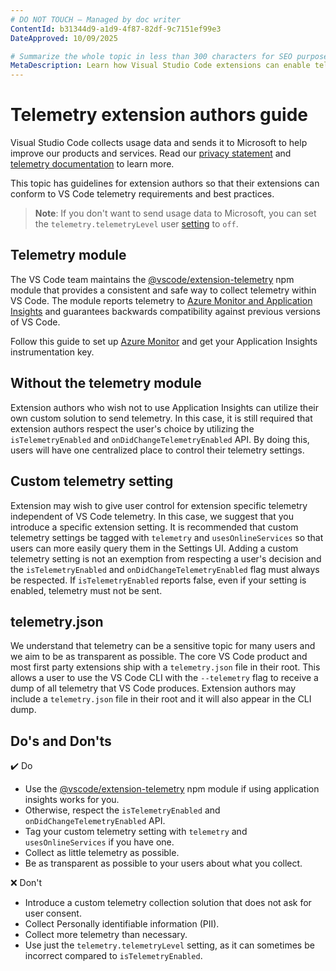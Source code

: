 ```yaml
---
# DO NOT TOUCH — Managed by doc writer
ContentId: b31344d9-a1d9-4f87-82df-9c7151ef99e3
DateApproved: 10/09/2025

# Summarize the whole topic in less than 300 characters for SEO purpose
MetaDescription: Learn how Visual Studio Code extensions can enable telemetry and respect user telemetry choices.
---
```


# Telemetry extension authors guide

Visual Studio Code collects usage data and sends it to Microsoft to help improve our products and services. Read our [privacy statement](https://go.microsoft.com/fwlink/?LinkID=528096&clcid=0x409) and [telemetry documentation](/docs/getstarted/telemetry) to learn more.

This topic has guidelines for extension authors so that their extensions can conform to VS Code telemetry requirements and best practices.

>**Note**: If you don't want to send usage data to Microsoft, you can set the `telemetry.telemetryLevel` user [setting](/docs/configure/settings) to `off`.

## Telemetry module

The VS Code team maintains the [@vscode/extension-telemetry](https://www.npmjs.com/package/@vscode/extension-telemetry) npm module that provides a consistent and safe way to collect telemetry within VS Code. The module reports telemetry to [Azure Monitor and Application Insights](https://azure.microsoft.com/services/monitor/) and guarantees backwards compatibility against previous versions of VS Code.

Follow this guide to set up [Azure Monitor](https://learn.microsoft.com/azure/azure-monitor/app/nodejs) and get your Application Insights instrumentation key.

## Without the telemetry module

Extension authors who wish not to use Application Insights can utilize their own custom solution to send telemetry. In this case, it is still required that extension authors respect the user's choice by utilizing the `isTelemetryEnabled` and `onDidChangeTelemetryEnabled` API. By doing this, users will have one centralized place to control their telemetry settings.

## Custom telemetry setting

Extension may wish to give user control for extension specific telemetry independent of VS Code telemetry. In this case, we suggest that you introduce a specific extension setting. It is recommended that custom telemetry settings be tagged with `telemetry` and `usesOnlineServices` so that users can more easily query them in the Settings UI. Adding a custom telemetry setting is not an exemption from respecting a user's decision and the `isTelemetryEnabled` and `onDidChangeTelemetryEnabled` flag must always be respected. If `isTelemetryEnabled` reports false, even if your setting is enabled, telemetry must not be sent.

## telemetry.json

We understand that telemetry can be a sensitive topic for many users and we aim to be as transparent as possible. The core VS Code product and most first party extensions ship with a `telemetry.json` file in their root. This allows a user to use the VS Code CLI with the `--telemetry` flag to receive a dump of all telemetry that VS Code produces. Extension authors may include a `telemetry.json` file in their root and it will also appear in the CLI dump.

## Do's and Don'ts

✔️ Do

* Use the [@vscode/extension-telemetry](https://www.npmjs.com/package/@vscode/extension-telemetry) npm module if using application insights works for you.
* Otherwise, respect the `isTelemetryEnabled` and `onDidChangeTelemetryEnabled` API.
* Tag your custom telemetry setting with `telemetry` and `usesOnlineServices` if you have one.
* Collect as little telemetry as possible.
* Be as transparent as possible to your users about what you collect.

❌ Don't

* Introduce a custom telemetry collection solution that does not ask for user consent.
* Collect Personally identifiable information (PII).
* Collect more telemetry than necessary.
* Use just the `telemetry.telemetryLevel` setting, as it can sometimes be incorrect compared to `isTelemetryEnabled`.
